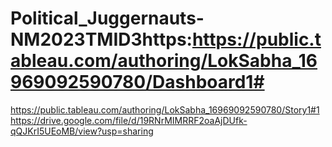 # Political_Juggernauts-NM2023TMID3https:https://public.tableau.com/authoring/LokSabha_16969092590780/Dashboard1#
https://public.tableau.com/authoring/LokSabha_16969092590780/Story1#1
https://drive.google.com/file/d/19RNrMIMRRF2oaAjDUfk-qQJKrI5UEoMB/view?usp=sharing
